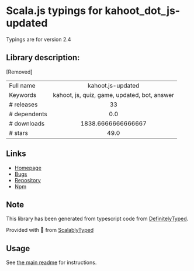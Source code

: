 
# Scala.js typings for kahoot_dot_js-updated

Typings are for version 2.4

## Library description:
[Removed]

|                    |                 |
| ------------------ | :-------------: |
| Full name          | kahoot.js-updated |
| Keywords           | kahoot, js, quiz, game, updated, bot, answer |
| # releases         | 33 |
| # dependents       | 0.0 |
| # downloads        | 1838.6666666666667 |
| # stars            | 49.0 |

## Links
- [Homepage](https://github.com/theusaf/kahoot.js-updated#readme)
- [Bugs](https://github.com/theusaf/kahoot.js-updated/issues)
- [Repository](https://github.com/theusaf/kahoot.js-updated)
- [Npm](https://www.npmjs.com/package/kahoot.js-updated)
    


## Note
This library has been generated from typescript code from [DefinitelyTyped](https://definitelytyped.org).

Provided with :purple_heart: from [ScalablyTyped](https://github.com/oyvindberg/ScalablyTyped)

## Usage
See [the main readme](../../readme.md) for instructions.


